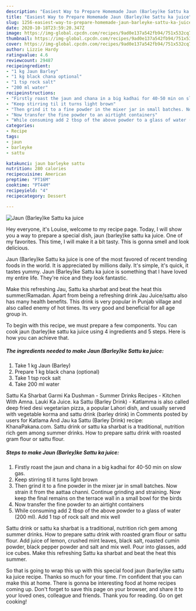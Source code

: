 ```yaml
---
description: "Easiest Way to Prepare Homemade Jaun (Barley)ke Sattu ka juice"
title: "Easiest Way to Prepare Homemade Jaun (Barley)ke Sattu ka juice"
slug: 1256-easiest-way-to-prepare-homemade-jaun-barleyke-sattu-ka-juice
date: 2020-10-18T23:59:20.347Z
image: https://img-global.cpcdn.com/recipes/9ad0e137a542fb94/751x532cq70/jaun-barleyke-sattu-ka-juice-recipe-main-photo.jpg
thumbnail: https://img-global.cpcdn.com/recipes/9ad0e137a542fb94/751x532cq70/jaun-barleyke-sattu-ka-juice-recipe-main-photo.jpg
cover: https://img-global.cpcdn.com/recipes/9ad0e137a542fb94/751x532cq70/jaun-barleyke-sattu-ka-juice-recipe-main-photo.jpg
author: Lizzie Hardy
ratingvalue: 4.6
reviewcount: 29487
recipeingredient:
- "1 kg Jaun Barley"
- "1 kg black chana optional"
- "1 tsp rock salt"
- "200 ml water"
recipeinstructions:
- "Firstly roast the jaun and chana in a big kadhai for 40-50 min on slow gas."
- "Keep stirring til it turns light brown"
- "Then grind it to a fine powder in the mixer jar in small batches. Now strain it from the aattaa channi. Continue grinding and straining. Now keep the final remains on the terrace wall in a small bowl for the birds"
- "Now transfer the fine powder to an airtight containers"
- "While consuming add 2 tbsp of the above powder to a glass of water (200 ml). Add 1 tsp of rock salt and mix well"
categories:
- Recipe
tags:
- jaun
- barleyke
- sattu

katakunci: jaun barleyke sattu 
nutrition: 280 calories
recipecuisine: American
preptime: "PT16M"
cooktime: "PT44M"
recipeyield: "4"
recipecategory: Dessert

---
```



![Jaun (Barley)ke Sattu ka juice](https://img-global.cpcdn.com/recipes/9ad0e137a542fb94/751x532cq70/jaun-barleyke-sattu-ka-juice-recipe-main-photo.jpg)

Hey everyone, it's Louise, welcome to my recipe page. Today, I will show you a way to prepare a special dish, jaun (barley)ke sattu ka juice. One of my favorites. This time, I will make it a bit tasty. This is gonna smell and look delicious.

Jaun (Barley)ke Sattu ka juice is one of the most favored of recent trending foods in the world. It is appreciated by millions daily. It's simple, it's quick, it tastes yummy. Jaun (Barley)ke Sattu ka juice is something that I have loved my entire life. They're nice and they look fantastic.

Make this refreshing Jau, Sattu ka sharbat and beat the heat this summer/Ramadan. Apart from being a refreshing drink Jau Juice/sattu also has many health benefits. This drink is very popular in Punjab village and also called enemy of hot times. Its very good and beneficial for all age group in.


To begin with this recipe, we must prepare a few components. You can cook jaun (barley)ke sattu ka juice using 4 ingredients and 5 steps. Here is how you can achieve that.

<!--inarticleads1-->

##### The ingredients needed to make Jaun (Barley)ke Sattu ka juice:

1. Take 1 kg Jaun (Barley)
1. Prepare 1 kg black chana (optional)
1. Take 1 tsp rock salt
1. Take 200 ml water


Sattu Ka Sharbat Garmi Ka Dushman - Summer Drinks Recipes - Kitchen With Amna. Lauki Ka Juice. ka Sattu (Barley Drink) - Katlamma is also called deep fried desi vegetarian pizza, a popular Lahori dish, and usually served with vegetable korma and sattu drink (barley drink) in Comments posted by users for Katlama And Jau ka Sattu (Barley Drink) recipe: KhanaPakana.com. Sattu drink or sattu ka sharbat is a traditional, nutrition rich gem among summer drinks. How to prepare sattu drink with roasted gram flour or sattu flour. 

<!--inarticleads2-->

##### Steps to make Jaun (Barley)ke Sattu ka juice:

1. Firstly roast the jaun and chana in a big kadhai for 40-50 min on slow gas.
1. Keep stirring til it turns light brown
1. Then grind it to a fine powder in the mixer jar in small batches. Now strain it from the aattaa channi. Continue grinding and straining. Now keep the final remains on the terrace wall in a small bowl for the birds
1. Now transfer the fine powder to an airtight containers
1. While consuming add 2 tbsp of the above powder to a glass of water (200 ml). Add 1 tsp of rock salt and mix well


Sattu drink or sattu ka sharbat is a traditional, nutrition rich gem among summer drinks. How to prepare sattu drink with roasted gram flour or sattu flour. Add juice of lemon, crushed mint leaves, black salt, roasted cumin powder, black pepper powder and salt and mix well. Pour into glasses, add ice cubes. Make this refreshing Sattu ka sharbat and beat the heat this summer. 

So that is going to wrap this up with this special food jaun (barley)ke sattu ka juice recipe. Thanks so much for your time. I'm confident that you can make this at home. There is gonna be interesting food at home recipes coming up. Don't forget to save this page on your browser, and share it to your loved ones, colleague and friends. Thank you for reading. Go on get cooking!
